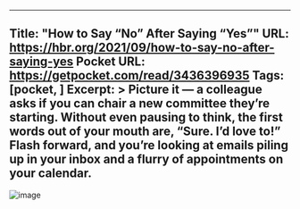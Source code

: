 
---
Title: "How to Say “No” After Saying “Yes”"
URL: https://hbr.org/2021/09/how-to-say-no-after-saying-yes
Pocket URL: https://getpocket.com/read/3436396935
Tags: [pocket, ]
Excerpt: >
    Picture it — a colleague asks if you can chair a new committee they’re starting. Without even pausing to think, the first words out of your mouth are, “Sure. I’d love to!” Flash forward, and you’re looking at emails piling up in your inbox and a flurry of appointments on your calendar.
---

![image](https://hbr.org/resources/images/article_assets/2021/09/Sep21_20_78814419.jpg)

